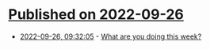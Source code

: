 # [Published on 2022-09-26](index.md)

* [2022-09-26, 09:32:05](https://lobste.rs/s/azrkb4/what_are_you_doing_this_week) - [What are you doing this week?](https://lobste.rs/s/azrkb4/what_are_you_doing_this_week)
